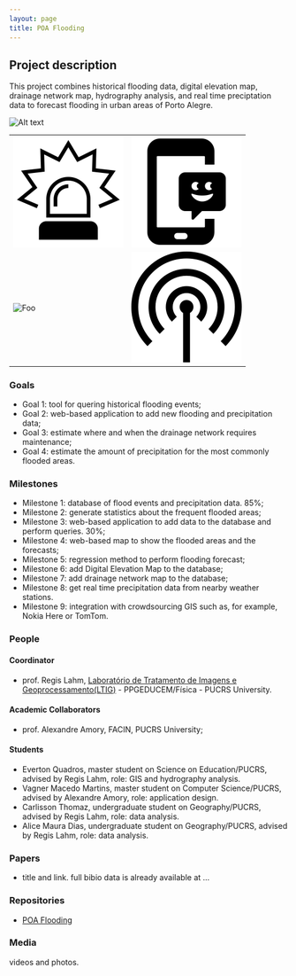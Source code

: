 ```yaml
---
layout: page
title: POA Flooding
---
```


## Project description

This project combines historical flooding data, digital elevation map, drainage network map, hydrography analysis, and real time preciptation data to forecast flooding in urban areas of Porto Alegre.

![Alt text](./proj1.jpg?raw=true "Project diagram")

| | |
| --- | --- |
| ![Foo](../images/alert.png) |  ![Foo](../images/mob-app.png)  |
| ![Foo](../images/geo.jpg)  | ![Foo](../images/sensor.png) |


### Goals

 - Goal 1: tool for quering historical flooding events;
 - Goal 2: web-based application to add new flooding and precipitation data;
 - Goal 3: estimate where and when the drainage network requires maintenance;
 - Goal 4: estimate the amount of precipitation for the most commonly flooded areas.

### Milestones

 - Milestone 1: database of flood events and precipitation data. 85%;
 - Milestone 2: generate statistics about the frequent flooded areas;
 - Milestone 3: web-based application to add data to the database and perform queries. 30%;
 - Milestone 4: web-based map to show the flooded areas and the forecasts;
 - Milestone 5: regression method to perform flooding forecast;
 - Milestone 6: add Digital Elevation Map to the database;
 - Milestone 7: add drainage network map to the database;
 - Milestone 8: get real time precipitation data from nearby weather stations.
 - Milestone 9: integration with crowdsourcing GIS such as, for example, Nokia Here or TomTom.

### People


#### Coordinator

 - prof. Regis Lahm, [Laboratório de Tratamento de Imagens e Geoprocessamento(LTIG)](http://www.pucrs.br/ffch/lab-geo/) - PPGEDUCEM/Física - PUCRS University.

#### Academic Collaborators

 - prof. Alexandre Amory, FACIN, PUCRS University;

#### Students

 - Everton Quadros, master student on Science on Education/PUCRS, advised by Regis Lahm, role: GIS and hydrography analysis.
 - Vagner Macedo Martins, master student on Computer Science/PUCRS, advised by Alexandre Amory, role: application design.
 - Carlisson Thomaz, undergraduate student on Geography/PUCRS, advised by Regis Lahm, role: data analysis.
 - Alice Maura Dias, undergraduate student on Geography/PUCRS, advised by Regis Lahm, role: data analysis.
 

### Papers

 - title and link. full bibio data is already available at ...

### Repositories

 - [POA Flooding](https://github.com/disaster-robotics-proalertas/poa-flooding)

### Media 

videos and photos.

